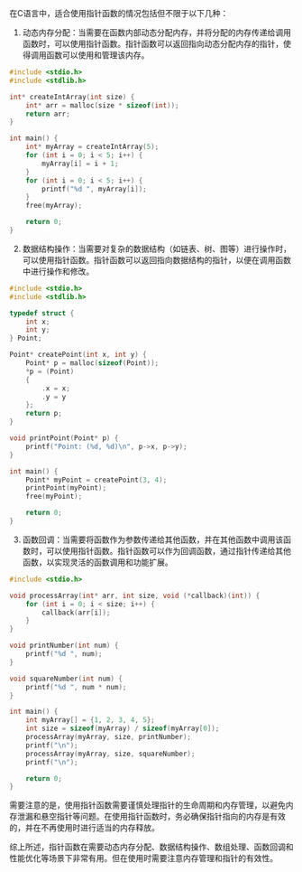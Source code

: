在C语言中，适合使用指针函数的情况包括但不限于以下几种：

1. 动态内存分配：当需要在函数内部动态分配内存，并将分配的内存传递给调用函数时，可以使用指针函数。指针函数可以返回指向动态分配内存的指针，使得调用函数可以使用和管理该内存。
```c
#include <stdio.h>
#include <stdlib.h>

int* createIntArray(int size) {
    int* arr = malloc(size * sizeof(int));
    return arr;
}

int main() {
    int* myArray = createIntArray(5);
    for (int i = 0; i < 5; i++) {
        myArray[i] = i + 1;
    }
    for (int i = 0; i < 5; i++) {
        printf("%d ", myArray[i]);
    }
    free(myArray);

    return 0;
}
```

2. 数据结构操作：当需要对复杂的数据结构（如链表、树、图等）进行操作时，可以使用指针函数。指针函数可以返回指向数据结构的指针，以便在调用函数中进行操作和修改。
```c
#include <stdio.h>
#include <stdlib.h>

typedef struct {
    int x;
    int y;
} Point;

Point* createPoint(int x, int y) {
    Point* p = malloc(sizeof(Point));
    *p = (Point)
    {
        .x = x;
        .y = y
    };
    return p;
}

void printPoint(Point* p) {
    printf("Point: (%d, %d)\n", p->x, p->y);
}

int main() {
    Point* myPoint = createPoint(3, 4);
    printPoint(myPoint);
    free(myPoint);

    return 0;
}

```


3. 函数回调：当需要将函数作为参数传递给其他函数，并在其他函数中调用该函数时，可以使用指针函数。指针函数可以作为回调函数，通过指针传递给其他函数，以实现灵活的函数调用和功能扩展。
```c
#include <stdio.h>

void processArray(int* arr, int size, void (*callback)(int)) {
    for (int i = 0; i < size; i++) {
        callback(arr[i]);
    }
}

void printNumber(int num) {
    printf("%d ", num);
}

void squareNumber(int num) {
    printf("%d ", num * num);
}

int main() {
    int myArray[] = {1, 2, 3, 4, 5};
    int size = sizeof(myArray) / sizeof(myArray[0]);
    processArray(myArray, size, printNumber);
    printf("\n");
    processArray(myArray, size, squareNumber);
    printf("\n");

    return 0;
}
```


需要注意的是，使用指针函数需要谨慎处理指针的生命周期和内存管理，以避免内存泄漏和悬空指针等问题。在使用指针函数时，务必确保指针指向的内存是有效的，并在不再使用时进行适当的内存释放。

综上所述，指针函数在需要动态内存分配、数据结构操作、数组处理、函数回调和性能优化等场景下非常有用。但在使用时需要注意内存管理和指针的有效性。

